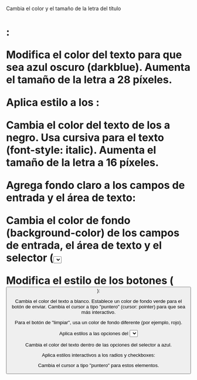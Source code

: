 Cambia el color y el tamaño de la letra del título <h1>:

Modifica el color del texto para que sea azul oscuro (darkblue).
Aumenta el tamaño de la letra a 28 píxeles.

Aplica estilo a los <label>:

Cambia el color del texto de los <label> a negro.
Usa cursiva para el texto (font-style: italic).
Aumenta el tamaño de la letra a 16 píxeles.

Agrega fondo claro a los campos de entrada y el área de texto:

Cambia el color de fondo (background-color) de los campos de entrada, el área de texto y el selector (<select>) a un color claro como #f0f8ff.
Aumenta el tamaño de la fuente a 14 píxeles.

Modifica el estilo de los botones (<button>):

Cambia el color del texto a blanco.
Establece un color de fondo verde para el botón de enviar.
Cambia el cursor a tipo "puntero" (cursor: pointer) para que sea más interactivo.

Para el botón de "limpiar", usa un color de fondo diferente (por ejemplo, rojo).

Aplica estilos a las opciones del <select>:

Cambia el color del texto dentro de las opciones del selector a azul.

Aplica estilos interactivos a los radios y checkboxes:

Cambia el cursor a tipo "puntero" para estos elementos.

